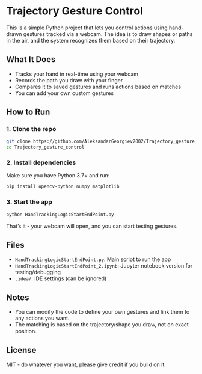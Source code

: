 # Trajectory Gesture Control

This is a simple Python project that lets you control actions using hand-drawn gestures tracked via a webcam. The idea is to draw shapes or paths in the air, and the system recognizes them based on their trajectory.

## What It Does

- Tracks your hand in real-time using your webcam  
- Records the path you draw with your finger  
- Compares it to saved gestures and runs actions based on matches  
- You can add your own custom gestures

## How to Run

### 1. Clone the repo

```bash
git clone https://github.com/AleksandarGeorgiev2002/Trajectory_gesture_control.git
cd Trajectory_gesture_control
```

### 2. Install dependencies

Make sure you have Python 3.7+ and run:

```bash
pip install opencv-python numpy matplotlib
```

### 3. Start the app

```bash
python HandTrackingLogicStartEndPoint.py
```

That’s it - your webcam will open, and you can start testing gestures.

## Files

- `HandTrackingLogicStartEndPoint.py`: Main script to run the app  
- `HandTrackingLogicStartEndPoint_2.ipynb`: Jupyter notebook version for testing/debugging  
- `.idea/`: IDE settings (can be ignored)  

## Notes

- You can modify the code to define your own gestures and link them to any actions you want.
- The matching is based on the trajectory/shape you draw, not on exact position.

## License

MIT - do whatever you want, please give credit if you build on it.
